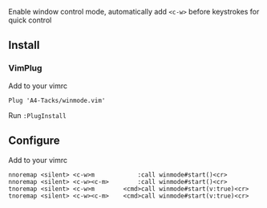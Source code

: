 Enable window control mode, automatically add `<c-w>` before keystrokes for quick control

## Install

### VimPlug
Add to your vimrc
```vim
Plug 'A4-Tacks/winmode.vim'
```
Run `:PlugInstall`

## Configure

Add to your vimrc
```vim
nnoremap <silent> <c-w>m            :call winmode#start()<cr>
nnoremap <silent> <c-w><c-m>        :call winmode#start()<cr>
tnoremap <silent> <c-w>m        <cmd>call winmode#start(v:true)<cr>
tnoremap <silent> <c-w><c-m>    <cmd>call winmode#start(v:true)<cr>
```
